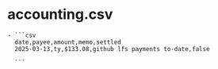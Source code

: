 # accounting.csv
	- ```csv
	  date,payee,amount,memo,settled
	  2025-03-13,ty,$133.08,github lfs payments to-date,false
	  
	  ```